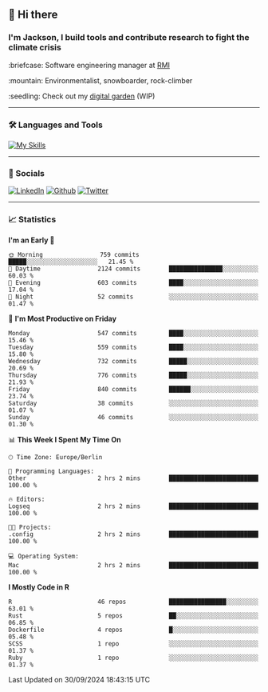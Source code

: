 ## :wave: Hi there
### I'm Jackson, I build tools and contribute research to fight the climate crisis
<p> :briefcase: Software engineering manager at <a href="https://rmi.org/" alt="RMI">RMI</a></p>
<p> :mountain: Environmentalist, snowboarder, rock-climber</p>
<p> :seedling: Check out my <a href="https://jdhoffa.github.io/" alt="digital garden">digital garden</a> (WIP) </p>

---

### :hammer_and_wrench: Languages and Tools

[![My Skills](https://skillicons.dev/icons?i=r,python,rust,docker,svelte,js,neovim,azure,postgresql,kubernetes,html,css&perline=6&theme=dark)](https://skillicons.dev)

---

### :iphone: Socials

[![LinkedIn](https://skillicons.dev/icons?i=linkedin&theme=dark)](https://www.linkedin.com/in/jackson-hoffart/) 
[![Github](https://skillicons.dev/icons?i=github&theme=dark)](https://github.com/jdhoffa) 
[![Twitter](https://skillicons.dev/icons?i=twitter&theme=dark)](https://twitter.com/jdhoffart) 

---

### :chart_with_upwards_trend: Statistics

 
<!--START_SECTION:waka-->
**I'm an Early 🐤** 

```text
🌞 Morning                759 commits         █████░░░░░░░░░░░░░░░░░░░░   21.45 % 
🌆 Daytime                2124 commits        ███████████████░░░░░░░░░░   60.03 % 
🌃 Evening                603 commits         ████░░░░░░░░░░░░░░░░░░░░░   17.04 % 
🌙 Night                  52 commits          ░░░░░░░░░░░░░░░░░░░░░░░░░   01.47 % 
```
📅 **I'm Most Productive on Friday** 

```text
Monday                   547 commits         ████░░░░░░░░░░░░░░░░░░░░░   15.46 % 
Tuesday                  559 commits         ████░░░░░░░░░░░░░░░░░░░░░   15.80 % 
Wednesday                732 commits         █████░░░░░░░░░░░░░░░░░░░░   20.69 % 
Thursday                 776 commits         █████░░░░░░░░░░░░░░░░░░░░   21.93 % 
Friday                   840 commits         ██████░░░░░░░░░░░░░░░░░░░   23.74 % 
Saturday                 38 commits          ░░░░░░░░░░░░░░░░░░░░░░░░░   01.07 % 
Sunday                   46 commits          ░░░░░░░░░░░░░░░░░░░░░░░░░   01.30 % 
```


📊 **This Week I Spent My Time On** 

```text
🕑︎ Time Zone: Europe/Berlin

💬 Programming Languages: 
Other                    2 hrs 2 mins        █████████████████████████   100.00 % 

🔥 Editors: 
Logseq                   2 hrs 2 mins        █████████████████████████   100.00 % 

🐱‍💻 Projects: 
.config                  2 hrs 2 mins        █████████████████████████   100.00 % 

💻 Operating System: 
Mac                      2 hrs 2 mins        █████████████████████████   100.00 % 
```

**I Mostly Code in R** 

```text
R                        46 repos            ████████████████░░░░░░░░░   63.01 % 
Rust                     5 repos             ██░░░░░░░░░░░░░░░░░░░░░░░   06.85 % 
Dockerfile               4 repos             █░░░░░░░░░░░░░░░░░░░░░░░░   05.48 % 
SCSS                     1 repo              ░░░░░░░░░░░░░░░░░░░░░░░░░   01.37 % 
Ruby                     1 repo              ░░░░░░░░░░░░░░░░░░░░░░░░░   01.37 % 
```




 Last Updated on 30/09/2024 18:43:15 UTC
<!--END_SECTION:waka-->

